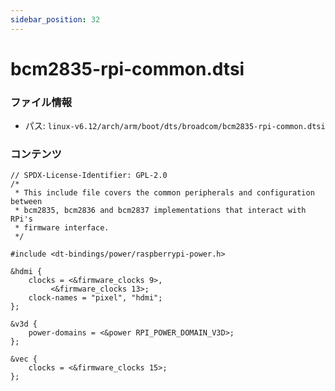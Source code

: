 ```yaml
---
sidebar_position: 32
---
```

# bcm2835-rpi-common.dtsi

### ファイル情報

- パス: `linux-v6.12/arch/arm/boot/dts/broadcom/bcm2835-rpi-common.dtsi`

### コンテンツ

```dtsi
// SPDX-License-Identifier: GPL-2.0
/*
 * This include file covers the common peripherals and configuration between
 * bcm2835, bcm2836 and bcm2837 implementations that interact with RPi's
 * firmware interface.
 */

#include <dt-bindings/power/raspberrypi-power.h>

&hdmi {
	clocks = <&firmware_clocks 9>,
		 <&firmware_clocks 13>;
	clock-names = "pixel", "hdmi";
};

&v3d {
	power-domains = <&power RPI_POWER_DOMAIN_V3D>;
};

&vec {
	clocks = <&firmware_clocks 15>;
};

```

